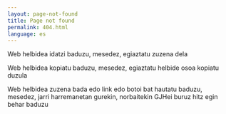 ```yaml
---
layout: page-not-found
title: Page not found
permalink: 404.html
language: es
---
```



Web helbidea idatzi baduzu, mesedez, egiaztatu zuzena dela

Web helbidea kopiatu baduzu, mesedez, egiaztatu helbide osoa kopiatu duzula

Web helbidea zuzena bada edo link edo botoi bat hautatu baduzu, mesedez, jarri harremanetan gurekin, norbaitekin GJHei buruz hitz egin behar baduzu